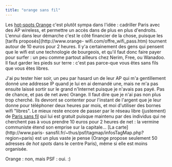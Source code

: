 ```yaml
---
title: "orange sans fil"
---
```


Les [hot-spots Orange](http://www.orange-wifi.com/) c'est plutôt sympa dans
l'idée : cadriller Paris avec des AP wireless, et permettre un accès dans de
plus en plus d'endroits. L'ennui dans leur démarche c'est le côté financier de
la chose, puisque les [tarifs proposés](http://www.orange-
wifi.com/offre_wifi_pass.htm) tournent autour de 10 euros pour 2 heures. Il
y'a certainement des gens qui pensent que le wifi est une technologie de
bourgeois, et qu'il faut donc faire payer pour surfer : un peu comme partout
ailleurs chez Nerim, Free, ou Wanadoo. Il faut garder les pieds sur terre :
c'est pas parce-que vous êtes sans fils que vous êtes libres.

J'ai pu tester hier soir, un peu par hasard un de leur AP qui m'a gentillement
donné une addresse IP quand je lui en ai demandé une, mais ne m'a pas ensuite
laissé sortir sur le grand n'Internet puisque je n'avais pas payé. Pas de
chance, et pas de net avec Orange. Il faut dire que je n'ai pas non plus trop
cherché. Ils devront se contenter pour l'instant de l'argent que je leur donne
pour téléphoner deux heures par mois, et moi d'utiliser des bornes wifi
"libres". Le mieux reste encore de passer par le réseau libre (justement) de
[Paris sans fil](http://www.paris-sansfil.info/) qui lui est gratuit puisque
maintenu par des individus qui ne cherchent pas à vous prendre 10 euros pour 2
heures de net : la vermine communiste étend son emprise sur la capitale... [La
carte](http://www.paris-
sansfil.fr/~thus/psf/tagmap/infosTagMap.php?region=paris) est un plus vaste je
pense (Orange propose seulement 50 adresses de _hot spots_ dans le centre
Paris), même si elle est moins organisée.

Orange : non, mais PSF : oui. :)

